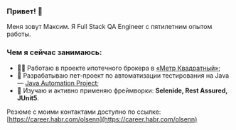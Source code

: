### Привет! 👋

Меня зовут Максим. Я Full Stack QA Engineer с пятилетним опытом работы. 

### Чем я сейчас занимаюсь:
- 👨‍💻 Работаю в проекте ипотечного брокера в [«Метр Квадратный»](https://m2.ru);
- 🔭 Разрабатываю пет-проект по автоматизации тестирования на Java — [Java Automation Project](https://github.com/olsenfromhell/Java-Automation-Project);
- 🌱 Изучаю и активно применяю фреймворки: **Selenide, Rest Assured, JUnit5**.

Резюме с моими контактами доступно по ссылке: [https://career.habr.com/olsenn](https://career.habr.com/olsenn)
